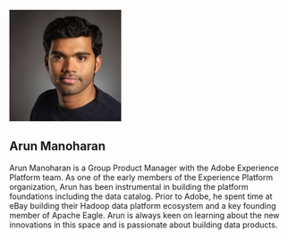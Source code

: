 ![](arun-manoharan/avatar_user_112904_1573658506.jpeg)

## Arun Manoharan

Arun Manoharan is a Group Product Manager with the Adobe Experience Platform team. As one of the early members of the Experience Platform organization, Arun has been instrumental in building the platform foundations including the data catalog. Prior to Adobe, he spent time at eBay building their Hadoop data platform ecosystem and a key founding member of Apache Eagle. Arun is always keen on learning about the new innovations in this space and is passionate about building data products.

